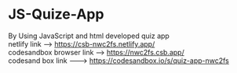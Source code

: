 # JS-Quize-App
By Using JavaScript and html developed quiz app<br/>
netlify link -->  https://csb-nwc2fs.netlify.app/ <br/>
codesandbox browser link --> https://nwc2fs.csb.app/ <br/>
codesand box link ---> https://codesandbox.io/s/quiz-app-nwc2fs <br/>
